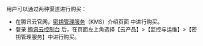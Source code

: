 用户可以通过两种渠道进行购买：
- 在腾讯云官网，[密钥管理服务](https://cloud.tencent.com/product/kms)（KMS）介绍页面 中进行购买。
- 登录 [腾讯云控制台](https://console.cloud.tencent.com/) 后，在页面左上角选择【云产品】>【监控与运维】>【密钥管理服务】中进行购买。

